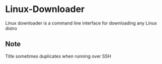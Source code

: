 # Linux-Downloader
Linux downloader is a command line interface for downloading any Linux distro

## Note
Title sometimes duplicates when running over SSH
